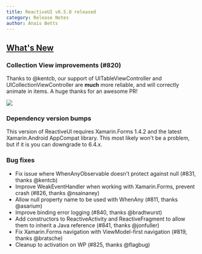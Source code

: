 ```yaml
---
title: ReactiveUI v6.5.0 released
category: Release Notes
author: Anaïs Betts
---
```


<!--excerpt-->

## [What's New](https://github.com/reactiveui/ReactiveUI/compare/6.4.0.1...6.5.0)

### Collection View improvements (#820)

Thanks to @kentcb, our support of UITableViewController and UICollectionViewController are **much** more reliable, and will correctly animate in items. A huge thanks for an awesome PR!

![](https://cloud.githubusercontent.com/assets/1901832/6593544/761d202e-c829-11e4-8b05-52a5a630a599.gif)

### Dependency version bumps

This version of ReactiveUI requires Xamarin.Forms 1.4.2 and the latest Xamarin.Android AppCompat library. This most likely won't be a problem, but if it is you can downgrade to 6.4.x. 

### Bug fixes
- Fix issue where WhenAnyObservable doesn't protect against null (#831, thanks @kentcb)
- Improve WeakEventHandler when working with Xamarin.Forms, prevent crash (#826, thanks @nsainaney)
- Allow null property name to be used with WhenAny (#811, thanks @asarium)
- Improve binding error logging (#840, thanks @bradtwurst)
- Add constructors to ReactiveActivity and ReactiveFragment to allow them to inherit a Java reference (#841, thanks @jonfuller)
- Fix Xamarin.Forms navigation with ViewModel-first navigation (#819, thanks @bratsche)
- Cleanup to activation on WP (#825, thanks @flagbug)
